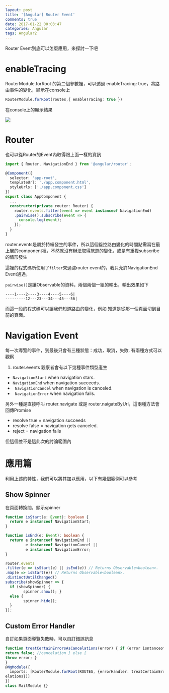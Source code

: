 ```yaml
---
layout: post
title: '[Angular] Router Event'
comments: true
date: 2017-01-22 00:03:47
categories: Angular
tags: Angular2
---
```


Router Event到底可以怎麼應用，來探討一下吧

<!-- more -->

# enableTracing

 RouterModule.forRoot 的第二個參數裡，可以透過 enableTracing: true，將路由事件的變化，顯示在console上

```typescript
RouterModule.forRoot(routes,{ enableTracing: true })
```

在console上的顯示結果

![](https://c1.staticflickr.com/1/613/32449847065_d060e8e4bf_o.png)

# Router

也可以從Router的Event內取得跟上面一樣的資訊

```typescript
import { Router, NavigationEnd } from '@angular/router';

@Component({
  selector: 'app-root',
  templateUrl: './app.component.html',
  styleUrls: ['./app.component.css']
})
export class AppComponent {
  ...
  constructor(private router: Router) {
    router.events.filter(event => event instanceof NavigationEnd)
    .pairwise().subscribe(event => {
      console.log(event);
    });
  }
}

```

router.events是屬於持續發生的事件，所以這個監控路由變化的時間點需寫在最上層的component裡，不然就沒有辦法取得旅遊的變化，或是有重複subscribe的情形發生

這裡的程式碼所使用了`filter`來過濾router event的，我只允許NavigationEnd Event通過，

`pairwise()`是讓Observable的資料，兩個兩個一組的輸出，輸出效果如下

```text
----1----2----3----4----5----6|
---------12---23---34---45---56|
```

而這一段的程式碼可以讓我們知道路由的變化，例如 知道是從那一個頁面切到目前的頁面。

# Navigation Event

每一次導覽的事件，到最後只會有三種狀態：成功，取消，失敗. 有兩種方式可以觀察

1. router.events 觀察者會有以下幾種事件類型產生

- `NavigationStart` when navigation stars.
- `NavigationEnd` when navigation succeeds.
- ` NavigationCancel` when navigation is canceled.
- ` NavigationError` when navigation fails.

另外一種是直接呼叫 router.navigate 或是 router.naigateByUrl，這兩種方法會回傳Promise

- resolve true = navigation succeeds
- resolve false = navigation gets canceled.
- reject = navigation fails

但這個並不是這此次的討論範圍內

# 應用篇

利用上述的特性，我們可以將其加以應用，以下有幾個範例可以參考

## Show Spinner

在頁面轉換間，顯示spinner

```typescript
function isStart(e: Event): boolean { 
  return e instanceof NavigationStart;
}

function isEnd(e: Event): boolean {
  return e instanceof NavigationEnd ||
         e instanceof NavigationCancel || 
         e instanceof NavigationError;
}
```

```typescript
router.events
.filter(e => isStart(e) || isEnd(e)) // Returns Observable<boolean>.
.map(e => isStart(e)) // Returns Observable<boolean>.
.distinctUntilChanged() 
subscribe(showSpinner => { 
  if (showSpinner) {
		spinner.show(); } 
  else {
        spinner.hide();
  }
});
```

## Custom Error Handler

自訂如果頁面導覽失敗時，可以自訂錯誤訊息

```typescript
function treatCertainErrorsAsCancelations(error) { if (error isntanceof CancelException) {
return false; //cancelation } else {
throw error; }
}
@NgModule({
  imports: [RouterModule.forRoot(ROUTES, {errorHandler: treatCertainErrorsAsCanc\
elations})]
})
class MailModule {}
```

